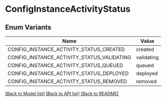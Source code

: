 # ConfigInstanceActivityStatus

## Enum Variants

| Name | Value |
|---- | -----|
| CONFIG_INSTANCE_ACTIVITY_STATUS_CREATED | created |
| CONFIG_INSTANCE_ACTIVITY_STATUS_VALIDATING | validating |
| CONFIG_INSTANCE_ACTIVITY_STATUS_QUEUED | queued |
| CONFIG_INSTANCE_ACTIVITY_STATUS_DEPLOYED | deployed |
| CONFIG_INSTANCE_ACTIVITY_STATUS_REMOVED | removed |


[[Back to Model list]](../README.md#documentation-for-models) [[Back to API list]](../README.md#documentation-for-api-endpoints) [[Back to README]](../README.md)


